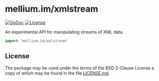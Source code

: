 # mellium.im/xmlstream

[![GoDoc](https://godoc.org/mellium.im/xmlstream?status.svg)](https://godoc.org/mellium.im/xmlstream)
[![License](https://img.shields.io/badge/license-FreeBSD-blue.svg)](https://opensource.org/licenses/BSD-2-Clause)

An experimental API for manipulating streams of XML data.

```go
import "mellium.im/xmlstream"
```

## License

The package may be used under the terms of the BSD 2-Clause License a copy of
which may be found in the file [LICENSE.md][LICENSE].

[LICENSE]: ./LICENSE.md
